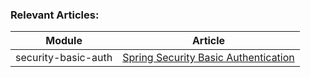 ### Relevant Articles: 

Module | Article
--|--
security-basic-auth | [Spring Security Basic Authentication](http://www.baeldung.com/spring-security-basic-authentication)